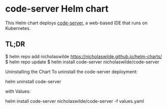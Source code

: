 # code-server Helm chart

This Helm chart deploys [code-server](https://github.com/coder/code-server), a web-based IDE that runs on Kubernetes.

## TL;DR

$ helm repo add nicholaswilde <https://nicholaswilde.github.io/helm-charts/>
$ helm repo update
$ helm install code-server nicholaswilde/code-server

Uninstalling the Chart
To uninstall the code-server deployment:

helm uninstall code-server

with Values:

helm install code-server nicholaswilde/code-server -f values.yaml
